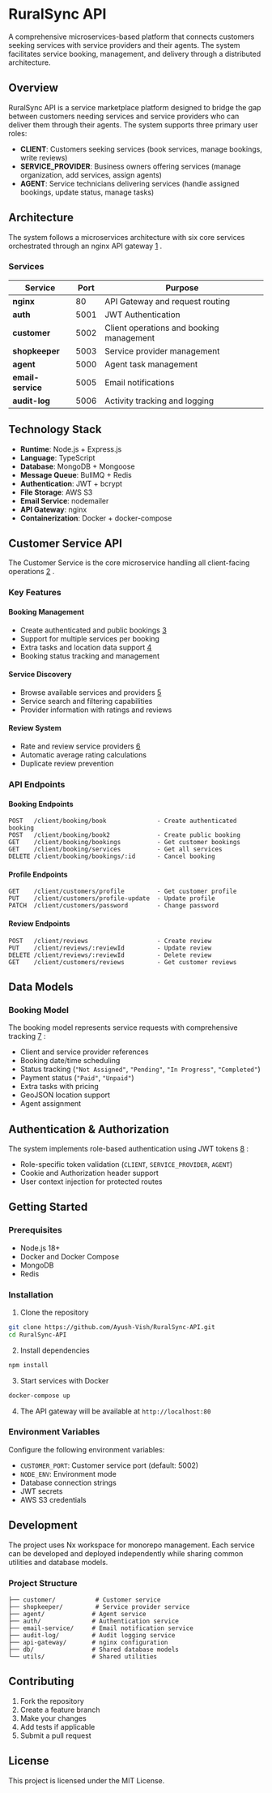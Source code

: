 
# RuralSync API

A comprehensive microservices-based platform that connects customers seeking services with service providers and their agents. The system facilitates service booking, management, and delivery through a distributed architecture.

## Overview

RuralSync API is a service marketplace platform designed to bridge the gap between customers needing services and service providers who can deliver them through their agents. The system supports three primary user roles:

- **CLIENT**: Customers seeking services (book services, manage bookings, write reviews)
- **SERVICE_PROVIDER**: Business owners offering services (manage organization, add services, assign agents)  
- **AGENT**: Service technicians delivering services (handle assigned bookings, update status, manage tasks)

## Architecture

The system follows a microservices architecture with six core services orchestrated through an nginx API gateway [1](#0-0) .

### Services

| Service | Port | Purpose |
|---------|------|---------|
| **nginx** | 80 | API Gateway and request routing |
| **auth** | 5001 | JWT Authentication |
| **customer** | 5002 | Client operations and booking management |
| **shopkeeper** | 5003 | Service provider management |
| **agent** | 5000 | Agent task management |
| **email-service** | 5005 | Email notifications |
| **audit-log** | 5006 | Activity tracking and logging |

## Technology Stack

- **Runtime**: Node.js + Express.js
- **Language**: TypeScript
- **Database**: MongoDB + Mongoose
- **Message Queue**: BullMQ + Redis
- **Authentication**: JWT + bcrypt
- **File Storage**: AWS S3
- **Email Service**: nodemailer
- **API Gateway**: nginx
- **Containerization**: Docker + docker-compose

## Customer Service API

The Customer Service is the core microservice handling all client-facing operations [2](#0-1) .

### Key Features

#### Booking Management
- Create authenticated and public bookings [3](#0-2) 
- Support for multiple services per booking
- Extra tasks and location data support [4](#0-3) 
- Booking status tracking and management

#### Service Discovery
- Browse available services and providers [5](#0-4) 
- Service search and filtering capabilities
- Provider information with ratings and reviews

#### Review System
- Rate and review service providers [6](#0-5) 
- Automatic average rating calculations
- Duplicate review prevention

### API Endpoints

#### Booking Endpoints
```
POST   /client/booking/book              - Create authenticated booking
POST   /client/booking/book2             - Create public booking  
GET    /client/booking/bookings          - Get customer bookings
GET    /client/booking/services          - Get all services
DELETE /client/booking/bookings/:id      - Cancel booking
```

#### Profile Endpoints
```
GET    /client/customers/profile         - Get customer profile
PUT    /client/customers/profile-update  - Update profile
PATCH  /client/customers/password        - Change password
```

#### Review Endpoints
```
POST   /client/reviews                   - Create review
PUT    /client/reviews/:reviewId         - Update review
DELETE /client/reviews/:reviewId         - Delete review
GET    /client/customers/reviews         - Get customer reviews
```

## Data Models

### Booking Model
The booking model represents service requests with comprehensive tracking [7](#0-6) :

- Client and service provider references
- Booking date/time scheduling
- Status tracking (`"Not Assigned"`, `"Pending"`, `"In Progress"`, `"Completed"`)
- Payment status (`"Paid"`, `"Unpaid"`)
- Extra tasks with pricing
- GeoJSON location support
- Agent assignment

## Authentication & Authorization

The system implements role-based authentication using JWT tokens [8](#0-7) :

- Role-specific token validation (`CLIENT`, `SERVICE_PROVIDER`, `AGENT`)
- Cookie and Authorization header support
- User context injection for protected routes

## Getting Started

### Prerequisites
- Node.js 18+
- Docker and Docker Compose
- MongoDB
- Redis

### Installation

1. Clone the repository
```bash
git clone https://github.com/Ayush-Vish/RuralSync-API.git
cd RuralSync-API
```

2. Install dependencies
```bash
npm install
```

3. Start services with Docker
```bash
docker-compose up
```

4. The API gateway will be available at `http://localhost:80`

### Environment Variables

Configure the following environment variables:
- `CUSTOMER_PORT`: Customer service port (default: 5002)
- `NODE_ENV`: Environment mode
- Database connection strings
- JWT secrets
- AWS S3 credentials

## Development

The project uses Nx workspace for monorepo management. Each service can be developed and deployed independently while sharing common utilities and database models.

### Project Structure
```
├── customer/           # Customer service
├── shopkeeper/         # Service provider service  
├── agent/             # Agent service
├── auth/              # Authentication service
├── email-service/     # Email notification service
├── audit-log/         # Audit logging service
├── api-gateway/       # nginx configuration
├── db/                # Shared database models
└── utils/             # Shared utilities
```

## Contributing

1. Fork the repository
2. Create a feature branch
3. Make your changes
4. Add tests if applicable
5. Submit a pull request

## License

This project is licensed under the MIT License.
